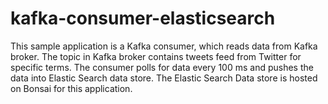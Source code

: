 # kafka-consumer-elasticsearch

This sample application is a Kafka consumer, which reads data from Kafka broker. The topic in Kafka broker contains tweets feed from Twitter for specific terms.
The consumer polls for data every 100 ms and pushes the data into Elastic Search data store. The Elastic Search Data store is hosted on Bonsai for this application.

